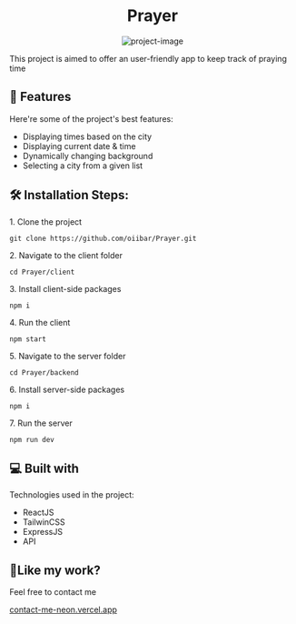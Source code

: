 <h1 align="center" id="title">Prayer</h1>

<p align="center"><img src="https://socialify.git.ci/oiibar/Prayer/image?font=Raleway&amp;language=1&amp;name=1&amp;owner=1&amp;pattern=Solid&amp;theme=Light" alt="project-image"></p>

<p id="description">This project is aimed to offer an user-friendly app to keep track of praying time</p>
  
  
<h2>🧐 Features</h2>

Here're some of the project's best features:

*   Displaying times based on the city
*   Displaying current date & time
*   Dynamically changing background
*   Selecting a city from a given list

<h2>🛠️ Installation Steps:</h2>

<p>1. Clone the project</p>

```
git clone https://github.com/oiibar/Prayer.git
```

<p>2. Navigate to the client folder</p>

```
cd Prayer/client
```

<p>3. Install client-side packages</p>

```
npm i
```

<p>4. Run the client</p>

```
npm start
```

<p>5. Navigate to the server folder</p>

```
cd Prayer/backend
```

<p>6. Install server-side packages</p>

```
npm i
```

<p>7. Run the server</p>

```
npm run dev
```

  
  
<h2>💻 Built with</h2>

Technologies used in the project:

*   ReactJS
*   TailwinCSS
*   ExpressJS
*   API

<h2>💖Like my work?</h2>

Feel free to contact me<p><a href="contact-me-neon.vercel.app">contact-me-neon.vercel.app</a></p>
